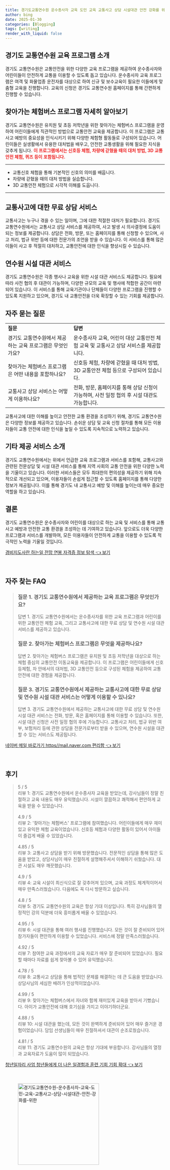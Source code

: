 ```yaml
---
title: 경기도교통연수원 운수종사자 교육 도민 교육 교통사고 상담 시설대관 안전 강화를 위한
author: bing
date: 2025-01-30
categories: [Blogging]
tags: [writing]
render_with_liquid: false
---
```



<h2 id='교육 프로그램 소개'>경기도 교통연수원 교육 프로그램 소개</h2>

<p>경기도 교통연수원은 교통안전을 위한 다양한 교육 프로그램을 제공하여 운수종사자와 어린이들이 안전하게 교통을 이용할 수 있도록 돕고 있습니다. 운수종사자 교육 프로그램은 여객 및 화물업종 운전자를 대상으로 하여 신규 및 보수교육이 필요한 이들에게 맞춤형 교육을 진행합니다. 교육의 신청은 경기도 교통연수원 홈페이지를 통해 간편하게 진행할 수 있습니다.</p>

<h2 id='찾아가는 체험버스 프로그램'>찾아가는 체험버스 프로그램 자세히 알아보기</h2>

<p>경기도 교통연수원은 유치원 및 초등 저학년을 위한 찾아가는 체험버스 프로그램을 운영하여 어린이들에게 직관적인 방법으로 교통안전 교육을 제공합니다. 이 프로그램은 교통사고 예방의 중요성을 인식시키기 위해 다양한 체험형 활동들로 구성되어 있습니다. 어린이들은 실생활에서 유용한 대처법을 배우고, 안전한 교통생활을 위해 필요한 지식을 갖추게 됩니다. <b><span style="color: #ee2323;">이 프로그램에서는 신호등 체험, 차량에 갇혔을 때의 대처 방법, 3D 교통안전 체험, 퀴즈 등이 포함됩니다.</span></b></p>

<hr />

<ul>
    <li>교통신호 체험을 통해 기본적인 신호의 의미를 배웁니다.</li>
    <li>차량에 갇혔을 때의 대처 방법을 실습합니다.</li>
    <li>3D 교통안전 체험으로 시각적 이해를 도웁니다.</li>
</ul>

<hr />

<h2 id='교통사고 상담 서비스'>교통사고에 대한 무료 상담 서비스</h2>

<p>교통사고는 누구나 겪을 수 있는 일이며, 그에 대한 적절한 대처가 필요합니다. 경기도 교통연수원에서는 교통사고 상담 서비스를 제공하여, 사고 발생 시 의사결정에 도움이 되는 정보를 제공합니다. 상담은 전화, 방문, 또는 홈페이지를 통해 신청할 수 있으며, 사고 처리, 법규 위반 등에 대한 전문가의 조언을 받을 수 있습니다. 이 서비스를 통해 많은 이들이 사고 후 적절히 대처하고, 교통안전에 대한 인식을 향상시킬 수 있습니다.</p>

<h2 id='연수원 시설 대관 서비스'>연수원 시설 대관 서비스</h2>

<p>경기도 교통연수원은 각종 행사나 교육을 위한 시설 대관 서비스도 제공합니다. 필요에 따라 사전 협의 후 대관이 가능하며, 다양한 규모의 교육 및 행사에 적합한 공간이 마련되어 있습니다. 이 서비스를 통해 교육기관이나 단체들이 다양한 프로그램을 진행할 수 있도록 지원하고 있으며, 경기도 내 교통안전을 더욱 확장할 수 있는 기회를 제공합니다.</p>

<h2 id='자주 묻는 질문'>자주 묻는 질문</h2>

<table>
    <tr>
        <td><b>질문</b></td>
        <td><b>답변</b></td>
    </tr>
    <tr>
        <td>경기도 교통연수원에서 제공하는 교육 프로그램은 무엇인가요?</td>
        <td>운수종사자 교육, 어린이 대상 교통안전 체험 교육 및 교통사고 상담 서비스를 제공합니다.</td>
    </tr>
    <tr>
        <td>찾아가는 체험버스 프로그램은 어떤 내용을 포함하나요?</td>
        <td>신호등 체험, 차량에 갇혔을 때 대처 방법, 3D 교통안전 체험 등으로 구성되어 있습니다.</td>
    </tr>
    <tr>
        <td>교통사고 상담 서비스는 어떻게 이용하나요?</td>
        <td>전화, 방문, 홈페이지를 통해 상담 신청이 가능하며, 사전 일정 협의 후 시설 대관도 가능합니다.</td>
    </tr>
</table>

<p>교통사고에 대한 이해를 높이고 안전한 교통 환경을 조성하기 위해, 경기도 교통연수원은 다양한 정보를 제공하고 있습니다. 손쉬운 상담 및 교육 신청 절차를 통해 모든 이용자들이 교통 안전에 대한 인식을 높일 수 있도록 지속적으로 노력하고 있습니다.</p>

<h2 id='기타 서비스'>기타 제공 서비스 소개</h2>

<p>경기도 교통연수원에서는 위에서 언급한 교육 프로그램과 서비스를 포함해, 교통사고와 관련된 전문상담 및 시설 대관 서비스를 통해 지역 사회의 교통 안전을 위한 다양한 노력을 기울이고 있습니다. 이러한 서비스들은 모두 최대한의 편의성을 제공하기 위해 지속적으로 개선되고 있으며, 이용자들이 손쉽게 접근할 수 있도록 홈페이지를 통해 다양한 정보가 제공됩니다. 이를 통해 경기도 내 교통사고 예방 및 이해를 높이는데 매우 중요한 역할을 하고 있습니다.</p>

<h2 id='결론'>결론</h2>

<p>경기도 교통연수원은 운수종사자와 어린이를 대상으로 하는 교육 및 서비스를 통해 교통사고 예방과 안전한 교통 환경을 조성하는 데 기여하고 있습니다. 앞으로도 더욱 다양한 프로그램과 서비스를 개발하여, 모든 이용자들이 안전하게 교통을 이용할 수 있도록 적극적인 노력을 기울일 것입니다.</p>


<p><a class="click-button" title="경비지도사란 하는일 전망 연봉 자격증 정보 탐색" href="https://blackassets.github.io/posts/%EA%B2%BD%EB%B9%84%EC%A7%80%EB%8F%84%EC%82%AC%EB%9E%80-%ED%95%98%EB%8A%94%EC%9D%BC-%EC%A0%84%EB%A7%9D-%EC%97%B0%EB%B4%89-%EC%9E%90%EA%B2%A9%EC%A6%9D-%EC%A0%95%EB%B3%B4-%ED%83%90%EC%83%89/" rel="dofollow">경비지도사란 하는일 전망 연봉 자격증 정보 탐색 👈 보기</a></p><br>
<h2 id='자주_찾는_FAQ'>자주 찾는 FAQ</h2>
<div itemscope="" itemtype="https://schema.org/FAQPage"> 
<blockquote> 
<div itemscope="" itemprop="mainEntity" itemtype="https://schema.org/Question"> 
<h3 itemprop="name">질문 1. 경기도 교통연수원에서 제공하는 교육 프로그램은 무엇인가요?</h3> 
<div itemscope="" itemprop="acceptedAnswer" itemtype="https://schema.org/Answer"> 
<span itemprop="text"> 
<p>답변 1. 경기도 교통연수원에서는 운수종사자를 위한 교육 프로그램과 어린이를 위한 교통안전 체험 교육, 그리고 교통사고에 대한 무료 상담 및 연수원 시설 대관 서비스를 제공하고 있습니다.</p> 
</span> 
</div> 
</div> 

<div itemscope="" itemprop="mainEntity" itemtype="https://schema.org/Question"> 
<h3 itemprop="name">질문 2. 찾아가는 체험버스 프로그램은 무엇을 제공하나요?</h3> 
<div itemscope="" itemprop="acceptedAnswer" itemtype="https://schema.org/Answer"> 
<span itemprop="text"> 
<p>답변 2. 찾아가는 체험버스 프로그램은 유치원 및 초등 저학년을 대상으로 하는 체험 중심의 교통안전 이동교육을 제공합니다. 이 프로그램은 어린이들에게 신호등체험, 차 안에서의 대처법, 3D 교통안전 등으로 구성된 체험을 제공하여 교통안전에 대한 경험을 제공합니다.</p> 
</span> 
</div> 
</div> 

<div itemscope="" itemprop="mainEntity" itemtype="https://schema.org/Question"> 
<h3 itemprop="name">질문 3. 경기도 교통연수원에서 제공하는 교통사고에 대한 무료 상담 및 연수원 시설 대관 서비스는 어떻게 이용할 수 있나요?</h3> 
<div itemscope="" itemprop="acceptedAnswer" itemtype="https://schema.org/Answer"> 
<span itemprop="text"> 
<p>답변 3. 경기도 교통연수원에서 제공하는 교통사고에 대한 무료 상담 및 연수원 시설 대관 서비스는 전화, 방문, 혹은 홈페이지를 통해 이용할 수 있습니다. 또한, 시설 대관 신청은 사전 일정 협의 후에 가능합니다. 교통사고 처리, 법규 위반 여부, 보험처리 등에 관한 상담을 전문가로부터 받을 수 있으며, 연수원 시설을 대관할 수 있는 서비스도 제공됩니다.</p> 
</span> 
</div> 
</div> 

</blockquote> 
</div>
<p><a class="click-button" title="네이버 메일 바로가기 https//mail.naver.com 편리함" href="https://blackassets.github.io/posts/%EB%84%A4%EC%9D%B4%EB%B2%84-%EB%A9%94%EC%9D%BC-%EB%B0%94%EB%A1%9C%EA%B0%80%EA%B8%B0-httpsmail.naver.com-%ED%8E%B8%EB%A6%AC%ED%95%A8/" rel="dofollow">네이버 메일 바로가기 https//mail.naver.com 편리함 👈 보기</a></p><br>
<h2 id='후기'>후기</h2>
<div itemscope itemtype="https://schema.org/Product">
  <blockquote>
  <div itemprop="review" itemscope itemtype="https://schema.org/Review">
      <div itemprop="reviewRating" itemscope itemtype="https://schema.org/Rating"> <span itemprop="ratingValue">5</span> / <span itemprop="bestRating">5</span> </div>
      <span itemprop="reviewBody">리뷰 1: 경기도 교통연수원에서 운수종사자 교육을 받았는데, 강사님들이 정말 친절하고 교육 내용도 매우 유익했습니다. 시설이 깔끔하고 쾌적해서 편안하게 교육을 받을 수 있었습니다.</span>
  </div>
  <br>
  <div itemprop="review" itemscope itemtype="https://schema.org/Review">
      <div itemprop="reviewRating" itemscope itemtype="https://schema.org/Rating"> <span itemprop="ratingValue">4.9</span> / <span itemprop="bestRating">5</span> </div>
      <span itemprop="reviewBody">리뷰 2: '찾아가는 체험버스' 프로그램에 참여했습니다. 어린이들에게 매우 재미있고 유익한 체험 교육이었습니다. 신호등 체험과 다양한 활동이 있어서 아이들이 즐겁게 배울 수 있었습니다.</span>
  </div>
  <br>
  <div itemprop="review" itemscope itemtype="https://schema.org/Review">
      <div itemprop="reviewRating" itemscope itemtype="https://schema.org/Rating"> <span itemprop="ratingValue">4.85</span> / <span itemprop="bestRating">5</span> </div>
      <span itemprop="reviewBody">리뷰 3: 교통사고 상담을 받기 위해 방문했습니다. 전문적인 상담을 통해 많은 도움을 받았고, 상담사님이 매우 친절하게 설명해주셔서 이해하기 쉬웠습니다. 대관 시설도 매우 깨끗했습니다.</span>
  </div>
  <br>
  <div itemprop="review" itemscope itemtype="https://schema.org/Review">
      <div itemprop="reviewRating" itemscope itemtype="https://schema.org/Rating"> <span itemprop="ratingValue">4.9</span> / <span itemprop="bestRating">5</span> </div>
      <span itemprop="reviewBody">리뷰 4: 교육 시설이 최신식으로 잘 갖추어져 있으며, 교육 과정도 체계적이어서 매우 만족스러웠습니다. 다음에도 꼭 다시 방문하고 싶습니다.</span>
  </div>
  <br>
  <div itemprop="review" itemscope itemtype="https://schema.org/Review">
      <div itemprop="reviewRating" itemscope itemtype="https://schema.org/Rating"> <span itemprop="ratingValue">4.8</span> / <span itemprop="bestRating">5</span> </div>
      <span itemprop="reviewBody">리뷰 5: 경기도 교통연수원의 교육은 항상 기대 이상입니다. 특히 강사님들의 열정적인 강의 덕분에 더욱 흥미롭게 배울 수 있었습니다.</span>
  </div>
  <br>
  <div itemprop="review" itemscope itemtype="https://schema.org/Review">
      <div itemprop="reviewRating" itemscope itemtype="https://schema.org/Rating"> <span itemprop="ratingValue">4.95</span> / <span itemprop="bestRating">5</span> </div>
      <span itemprop="reviewBody">리뷰 6: 시설 대관을 통해 여러 행사를 진행했습니다. 모든 것이 잘 준비되어 있어 참가자들이 편안하게 이용할 수 있었습니다. 서비스에 정말 만족스러웠습니다.</span>
  </div>
  <br>
  <div itemprop="review" itemscope itemtype="https://schema.org/Review">
      <div itemprop="reviewRating" itemscope itemtype="https://schema.org/Rating"> <span itemprop="ratingValue">4.92</span> / <span itemprop="bestRating">5</span> </div>
      <span itemprop="reviewBody">리뷰 7: 참여한 교육 과정에서의 교육 자료가 매우 잘 준비되어 있었습니다. 필요할 때마다 자료를 쉽게 찾아볼 수 있어 유익했습니다.</span>
  </div>
  <br>
  <div itemprop="review" itemscope itemtype="https://schema.org/Review">
      <div itemprop="reviewRating" itemscope itemtype="https://schema.org/Rating"> <span itemprop="ratingValue">4.78</span> / <span itemprop="bestRating">5</span> </div>
      <span itemprop="reviewBody">리뷰 8: 교통사고 상담을 통해 법적인 문제를 해결하는 데 큰 도움을 받았습니다. 상담사님의 세심한 배려가 인상적이었습니다.</span>
  </div>
  <br>
  <div itemprop="review" itemscope itemtype="https://schema.org/Review">
      <div itemprop="reviewRating" itemscope itemtype="https://schema.org/Rating"> <span itemprop="ratingValue">4.99</span> / <span itemprop="bestRating">5</span> </div>
      <span itemprop="reviewBody">리뷰 9: 찾아가는 체험버스에서 자녀와 함께 재미있게 교육을 받아서 기뻤습니다. 아이가 교통안전에 대해 호기심을 가지고 이야기하더군요.</span>
  </div>
  <br>
  <div itemprop="review" itemscope itemtype="https://schema.org/Review">
      <div itemprop="reviewRating" itemscope itemtype="https://schema.org/Rating"> <span itemprop="ratingValue">4.88</span> / <span itemprop="bestRating">5</span> </div>
      <span itemprop="reviewBody">리뷰 10: 시설 대관을 했는데, 모든 것이 완벽하게 준비되어 있어 매우 즐거운 경험이었습니다. 담임 선생님들이 매우 친절하셔서 대관이 순조로웠습니다.</span>
  </div>
  <br>
  <div itemprop="review" itemscope itemtype="https://schema.org/Review">
      <div itemprop="reviewRating" itemscope itemtype="https://schema.org/Rating"> <span itemprop="ratingValue">4.81</span> / <span itemprop="bestRating">5</span> </div>
      <span itemprop="reviewBody">리뷰 11: 경기도 교통연수원의 교육은 항상 기대에 부응합니다. 강사님들의 열정과 교육자료가 도움이 많이 되었습니다.</span>
  </div>
  </blockquote>
</div>
<p><a class="click-button" title="청년일자리 사업 청년들에게 더 나은 일경험과 훈련 기회 기회 확대" href="https://blackassets.github.io/posts/%EC%B2%AD%EB%85%84%EC%9D%BC%EC%9E%90%EB%A6%AC-%EC%82%AC%EC%97%85-%EC%B2%AD%EB%85%84%EB%93%A4%EC%97%90%EA%B2%8C-%EB%8D%94-%EB%82%98%EC%9D%80-%EC%9D%BC%EA%B2%BD%ED%97%98%EA%B3%BC-%ED%9B%88%EB%A0%A8-%EA%B8%B0%ED%9A%8C-%EA%B8%B0%ED%9A%8C-%ED%99%95%EB%8C%80/" rel="dofollow">청년일자리 사업 청년들에게 더 나은 일경험과 훈련 기회 기회 확대 👈 보기</a></p><br>
<figure class="image"><img src="https://blackassets.github.io/assets/img/thumbnail/경기도교통연수원-운수종사자-교육-도민-교육-교통사고-상담-시설대관-안전-강화를-위한.webp" alt="경기도교통연수원-운수종사자-교육-도민-교육-교통사고-상담-시설대관-안전-강화를-위한" width="256" height="256"></figure>